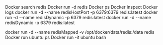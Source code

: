 Docker search redis
Docker run -d redis
Docker ps
Docker inspect
Docker logs
docker run -d --name redisHostPort -p 6379:6379 redis:latest
docker run -d --name redisDynamic -p 6379 redis:latest
docker run -d --name redisDynamic -p 6379 redis:latest

docker run -d --name redisMapped -v /opt/docker/data/redis:/data redis
Docker run ubuntu ps
Docker run -it ubuntu bash
